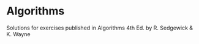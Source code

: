 # Algorithms
Solutions for exercises published in Algorithms 4th Ed. by R. Sedgewick &amp; K. Wayne
